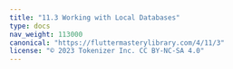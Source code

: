 ```yaml
---
title: "11.3 Working with Local Databases"
type: docs
nav_weight: 113000
canonical: "https://fluttermasterylibrary.com/4/11/3"
license: "© 2023 Tokenizer Inc. CC BY-NC-SA 4.0"
---
```

